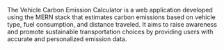The Vehicle Carbon Emission Calculator is a web application developed using the MERN stack that
estimates carbon emissions based on vehicle type, fuel consumption, and distance traveled. It aims to raise
awareness and promote sustainable transportation choices by providing users with accurate and
personalized emission data.

